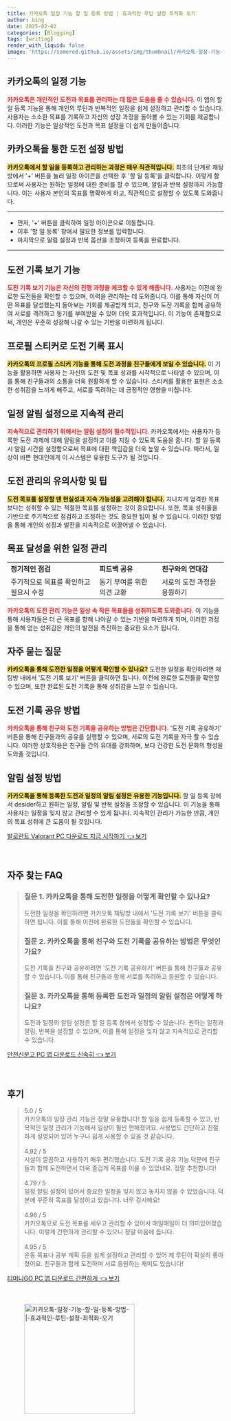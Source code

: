```yaml
---
title: 카카오톡 일정 기능 할 일 등록 방법 | 효과적인 루틴 설정 최적화 오기
author: bing
date: 2025-02-02
categories: [Blogging]
tags: [writing]
render_with_liquid: false
image: 'https://somered.github.io/assets/img/thumbnail/카카오톡-일정-기능-할-일-등록-방법-|-효과적인-루틴-설정-최적화-오기.webp'
---
```



<h2 id='카카오톡_일정_기능'>카카오톡의 일정 기능</h2>

<p><b><span style="color: #ee2323;">카카오톡은 개인적인 도전과 목표를 관리하는 데 많은 도움을 줄 수 있습니다.</span></b> 이 앱의 할 일 등록 기능을 통해 개인의 루틴과 반복적인 일정을 쉽게 설정하고 관리할 수 있습니다. 사용자는 소소한 목표를 기록하고 자신의 성장 과정을 돌아볼 수 있는 기회를 제공합니다. 이러한 기능은 일상적인 도전과 목표 설정을 더 쉽게 만들어줍니다.</p>

<h2 id='도전_설정_방법'>카카오톡을 통한 도전 설정 방법</h2>

<p><b><span style="background-color: #ffe066;">카카오톡에서 할 일을 등록하고 관리하는 과정은 매우 직관적입니다.</span></b> 최초의 단계로 채팅방에서 '+' 버튼을 눌러 일정 아이콘을 선택한 후 '할 일 등록'을 클릭합니다. 이렇게 함으로써 사용자는 원하는 일정에 대한 준비를 할 수 있으며, 알림과 반복 설정까지 가능합니다. 이는 사용자 본인의 목표를 명확하게 하고, 직관적으로 설정할 수 있도록 도와줍니다.</p>

<hr />

<ul>
    <li>먼저, '+' 버튼을 클릭하여 일정 아이콘으로 이동합니다.</li>
    <li>이후 '할 일 등록' 창에서 필요한 정보를 입력합니다.</li>
    <li>마지막으로 알림 설정과 반복 옵션을 조정하여 등록을 완료합니다.</li>
</ul>

<hr />

<h2 id='도전_기록_보기'>도전 기록 보기 기능</h2>

<p><b><span style="color: #ee2323;">도전 기록 보기 기능은 자신의 진행 과정을 체크할 수 있게 해줍니다.</span></b> 사용자는 이전에 완료한 도전들을 확인할 수 있으며, 이력을 관리하는 데 도와줍니다. 이를 통해 자신이 어떤 목표를 달성했는지 돌아보는 기회를 제공받게 되고, 친구와 도전 기록을 함께 공유하여 서로를 격려하고 동기를 부여받을 수 있어 더욱 효과적입니다. 이 기능이 존재함으로써, 개인은 꾸준히 성장해 나갈 수 있는 기반을 마련하게 됩니다.</p>

<h2 id='프로필_스티커_기능'>프로필 스티커로 도전 기록 표시</h2>

<p><b><span style="background-color: #ffe066;">카카오톡의 프로필 스티커 기능을 통해 도전 과정을 친구들에게 보일 수 있습니다.</span></b> 이 기능을 활용하면 사용자 는 자신의 도전 및 목표 성과를 시각적으로 나타낼 수 있으며, 이를 통해 친구들과의 소통을 더욱 원활하게 할 수 있습니다. 스티커를 활용한 표현은 소소한 성취감을 느끼게 해주고, 서로를 독려하는 데 긍정적인 영향을 미칩니다.</p>

<h2 id='일정_알림_설정'>일정 알림 설정으로 지속적 관리</h2>

<p><b><span style="color: #ee2323;">지속적으로 관리하기 위해서는 알림 설정이 필수적입니다.</span></b> 카카오톡에서는 사용자가 등록한 도전 과제에 대해 알림을 설정하고 이를 지킬 수 있도록 도움을 줍니다. 할 일 등록 시 알림 시간을 설정함으로써 목표에 대한 책임감을 더욱 높일 수 있습니다. 따라서, 일상이 바쁜 현대인에게 이 시스템은 유용한 도구가 될 것입니다.</p>

<h2 id='도전_관리_유의사항'>도전 관리의 유의사항 및 팁</h2>

<p><b><span style="background-color: #ffe066;">도전 목표를 설정할 땐 현실성과 지속 가능성을 고려해야 합니다.</span></b> 지나치게 엄격한 목표보다는 성취할 수 있는 적절한 목표를 설정하는 것이 중요합니다. 또한, 목표 성취율을 기반으로 주기적으로 점검하고 조정하는 것도 중요한 팁이 될 수 있습니다. 이러한 방법을 통해 개인의 성장과 발전을 지속적으로 이끌어낼 수 있습니다.</p>

<h2 id='목표_달성을_위한_일정_관리'>목표 달성을 위한 일정 관리</h2>

<table>
    <tr>
        <td><b>정기적인 점검</b></td>
        <td><b>피드백 공유</b></td>
        <td><b>친구와의 연대감</b></td>
    </tr>
    <tr>
        <td>주기적으로 목표를 확인하고 필요시 수정</td>
        <td>동기 부여를 위한 의견 교환</td>
        <td>서로의 도전 과정을 응원하기</td>
    </tr>
</table>

<p><b><span style="color: #ee2323;">카카오톡의 도전 관리 기능은 일상 속 작은 목표들을 성취하도록 도와줍니다.</span></b> 이 기능을 통해 사용자들은 더 큰 목표를 향해 나아갈 수 있는 기반을 마련하게 되며, 이러한 과정을 통해 얻는 성취감은 개인의 발전을 촉진하는 중요한 요소가 됩니다.</p>

<h2 id='자주_묻는_질문'>자주 묻는 질문</h2>

<p><b><span style="background-color: #ffe066;">카카오톡을 통해 도전한 일정을 어떻게 확인할 수 있나요?</span></b> 도전한 일정을 확인하려면 채팅방 내에서 '도전 기록 보기' 버튼을 클릭하면 됩니다. 이전에 완료한 도전들을 확인할 수 있으며, 또한 완료된 도전 기록을 통해 성취감을 느낄 수 있습니다.</p>

<h2 id='도전_기록_공유_방법'>도전 기록 공유 방법</h2>

<p><b><span style="color: #ee2323;">카카오톡을 통해 친구와 도전 기록을 공유하는 방법은 간단합니다.</span></b> '도전 기록 공유하기' 버튼을 통해 친구들과의 공유를 실행할 수 있으며, 서로의 도전 기록을 자극 할 수 있습니다. 이러한 상호작용은 친구들 간의 유대를 강화하며, 보다 건강한 도전 문화의 형성을 도와줄 것입니다.</p>

<h2 id='알림_설정_방법'>알림 설정 방법</h2>

<p><b><span style="background-color: #ffe066;">카카오톡을 통해 등록한 도전과 일정의 알림 설정은 유용한 기능입니다.</span></b> 할 일 등록 창에서 desider하고 원하는 일정, 알림 및 반복 설정을 조정할 수 있습니다. 이 기능을 통해 사용자는 일정을 잊지 않고 관리할 수 있게 됩니다. 지속적인 관리가 가능한 만큼, 개인의 목표 성취에 큰 도움이 될 것입니다.</p>


<p><a class="click-button" title="발로란트 Valorant PC 다운로드 지금 시작하기" href="https://somered.github.io/posts/%EB%B0%9C%EB%A1%9C%EB%9E%80%ED%8A%B8-Valorant-PC-%EB%8B%A4%EC%9A%B4%EB%A1%9C%EB%93%9C-%EC%A7%80%EA%B8%88-%EC%8B%9C%EC%9E%91%ED%95%98%EA%B8%B0/" rel="dofollow">발로란트 Valorant PC 다운로드 지금 시작하기 👈 보기</a></p><br>
<h2 id='자주_찾는_FAQ'>자주 찾는 FAQ</h2>
<div itemscope="" itemtype="https://schema.org/FAQPage"> 
<blockquote> 
<div itemscope="" itemprop="mainEntity" itemtype="https://schema.org/Question"> 
<h3 itemprop="name">질문 1. 카카오톡을 통해 도전한 일정을 어떻게 확인할 수 있나요?</h3> 
<div itemscope="" itemprop="acceptedAnswer" itemtype="https://schema.org/Answer"> 
<span itemprop="text"> 
<p>도전한 일정을 확인하려면 카카오톡 채팅방 내에서 '도전 기록 보기' 버튼을 클릭하면 됩니다. 이를 통해 이전에 완료한 도전들을 확인할 수 있습니다.</p> 
</span> 
</div> 
</div> 
<div itemscope="" itemprop="mainEntity" itemtype="https://schema.org/Question"> 
<h3 itemprop="name">질문 2. 카카오톡을 통해 친구와 도전 기록을 공유하는 방법은 무엇인가요?</h3> 
<div itemscope="" itemprop="acceptedAnswer" itemtype="https://schema.org/Answer"> 
<span itemprop="text"> 
<p>도전 기록을 친구와 공유하려면 '도전 기록 공유하기' 버튼을 통해 친구들과 공유할 수 있습니다. 이를 통해 친구들과 함께 서로를 독려하고 응원할 수 있습니다.</p> 
</span> 
</div> 
</div> 
<div itemscope="" itemprop="mainEntity" itemtype="https://schema.org/Question"> 
<h3 itemprop="name">질문 3. 카카오톡을 통해 등록한 도전과 일정의 알림 설정은 어떻게 하나요?</h3> 
<div itemscope="" itemprop="acceptedAnswer" itemtype="https://schema.org/Answer"> 
<span itemprop="text"> 
<p>도전과 일정의 알림 설정은 할 일 등록 창에서 설정할 수 있습니다. 원하는 일정과 알림, 반복을 설정할 수 있으며, 이를 통해 일정을 잊지 않고 지속적으로 관리할 수 있습니다.</p> 
</span> 
</div> 
</div> 
</blockquote> 
</div>
<p><a class="click-button" title="안전신문고 PC 앱 다운로드 신속히" href="https://somered.github.io/posts/%EC%95%88%EC%A0%84%EC%8B%A0%EB%AC%B8%EA%B3%A0-PC-%EC%95%B1-%EB%8B%A4%EC%9A%B4%EB%A1%9C%EB%93%9C-%EC%8B%A0%EC%86%8D%ED%9E%88/" rel="dofollow">안전신문고 PC 앱 다운로드 신속히 👈 보기</a></p><br>
<h2 id='후기'>후기</h2>
<div itemscope itemtype="https://schema.org/Product">
  <blockquote>
  <div itemprop="review" itemscope itemtype="https://schema.org/Review">
      <div itemprop="reviewRating" itemscope itemtype="https://schema.org/Rating"> <span itemprop="ratingValue">5.0</span> / <span itemprop="bestRating">5</span> </div>
      <span itemprop="reviewBody">카카오톡의 일정 관리 기능은 정말 유용합니다! 할 일을 쉽게 등록할 수 있고, 반복적인 일정 관리가 가능해서 일상이 훨씬 편해졌어요. 사용법도 간단하고 친절하게 설명되어 있어 누구나 쉽게 사용할 수 있을 것 같습니다.</span>
  </div>
  <br>
  <div itemprop="review" itemscope itemtype="https://schema.org/Review">
      <div itemprop="reviewRating" itemscope itemtype="https://schema.org/Rating"> <span itemprop="ratingValue">4.92</span> / <span itemprop="bestRating">5</span> </div>
      <span itemprop="reviewBody">시설이 깔끔하고 사용하기 매우 편리했습니다. 도전 기록 공유 기능 덕분에 친구들과 함께 도전하면서 더욱 즐겁게 목표를 이룰 수 있었네요. 정말 추천합니다!</span>
  </div>
  <br>
  <div itemprop="review" itemscope itemtype="https://schema.org/Review">
      <div itemprop="reviewRating" itemscope itemtype="https://schema.org/Rating"> <span itemprop="ratingValue">4.79</span> / <span itemprop="bestRating">5</span> </div>
      <span itemprop="reviewBody">일정 알림 설정이 있어서 중요한 일정을 잊지 않고 놓치지 않을 수 있었습니다. 덕분에 꾸준히 목표를 달성하고 있습니다. 너무 감사해요!</span>
  </div>
  <br>
  <div itemprop="review" itemscope itemtype="https://schema.org/Review">
      <div itemprop="reviewRating" itemscope itemtype="https://schema.org/Rating"> <span itemprop="ratingValue">4.96</span> / <span itemprop="bestRating">5</span> </div>
      <span itemprop="reviewBody">카카오톡으로 도전 목표를 세우고 관리할 수 있어서 매일매일이 더 의미있어졌습니다. 이렇게 간편하게 관리할 수 있으니 정말 마음에 듭니다.</span>
  </div>
  <br>
  <div itemprop="review" itemscope itemtype="https://schema.org/Review">
      <div itemprop="reviewRating" itemscope itemtype="https://schema.org/Rating"> <span itemprop="ratingValue">4.95</span> / <span itemprop="bestRating">5</span> </div>
      <span itemprop="reviewBody">운동 목표나 공부 계획 등을 쉽게 설정하고 관리할 수 있어 제 루틴이 확실히 좋아졌어요. 친구들과 함께 도전하며 서로 응원하는 재미도 있습니다!</span>
  </div>
  </blockquote>
</div>
<p><a class="click-button" title="티머니GO PC 앱 다운로드 간편하게" href="https://somered.github.io/posts/%ED%8B%B0%EB%A8%B8%EB%8B%88GO-PC-%EC%95%B1-%EB%8B%A4%EC%9A%B4%EB%A1%9C%EB%93%9C-%EA%B0%84%ED%8E%B8%ED%95%98%EA%B2%8C/" rel="dofollow">티머니GO PC 앱 다운로드 간편하게 👈 보기</a></p><br>
<figure class="image"><img src="https://somered.github.io/assets/img/thumbnail/카카오톡-일정-기능-할-일-등록-방법-|-효과적인-루틴-설정-최적화-오기.webp" alt="카카오톡-일정-기능-할-일-등록-방법-|-효과적인-루틴-설정-최적화-오기" width="256" height="256"></figure>
